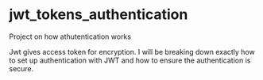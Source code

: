 # jwt_tokens_authentication
Project on how athutentication works 

Jwt gives access token for encryption. 
 I will be breaking down exactly how to set up authentication with JWT and how to ensure the authentication is secure.
